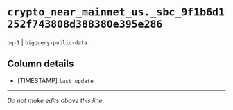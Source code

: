 # `crypto_near_mainnet_us._sbc_9f1b6d1252f743808d388380e395e286`
`bq-1` | `bigquery-public-data`

## Column details
* [TIMESTAMP] `last_update`

-------------------------------------------------------------------------------
*Do not make edits above this line.*
